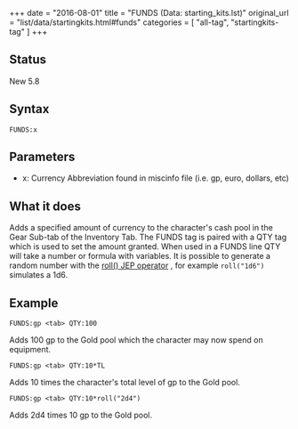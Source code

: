 +++
date = "2016-08-01"
title = "FUNDS (Data: starting_kits.lst)"
original_url = "list/data/startingkits.html#funds"
categories = [ "all-tag", "startingkits-tag" ]
+++

## Status

New 5.8

## Syntax

`FUNDS:x`

## Parameters

-   x: Currency Abbreviation found in miscinfo
    file (i.e. gp, euro, dollars, etc)



What it does
------------

Adds a specified amount of currency to the character's cash pool in the
Gear Sub-tab of the Inventory Tab. The FUNDS tag is paired with a QTY
tag which is used to set the amount granted. When used in a FUNDS line
QTY will take a number or formula with variables. It is possible to
generate a random number with the [roll() JEP
operator](/list/global/formulas.html#randomnumbers) , for example
`roll("1d6")` simulates a 1d6.

Example
-------

`FUNDS:gp <tab> QTY:100`

Adds 100 gp to the Gold pool which the character may now spend on
equipment.

`FUNDS:gp <tab> QTY:10*TL`

Adds 10 times the character's total level of gp to the Gold pool.

`FUNDS:gp <tab> QTY:10*roll("2d4")`

Adds 2d4 times 10 gp to the Gold pool.

